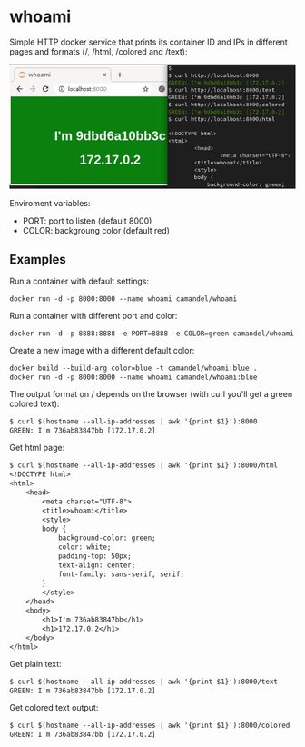 # whoami
Simple HTTP docker service that prints its container ID and IPs in different pages and formats (/, /html, /colored and /text):

<p align="center">
  <img src="assets/whoami.jpg?raw=true" alt="img" />
</p>

Enviroment variables:
* PORT: port to listen (default 8000)
* COLOR: backgroung color (default red)

## Examples
Run a container with default settings:
```
docker run -d -p 8000:8000 --name whoami camandel/whoami
```
Run a container with different port and color:
```
docker run -d -p 8888:8888 -e PORT=8888 -e COLOR=green camandel/whoami
```
Create a new image with a different default color:
```
docker build --build-arg color=blue -t camandel/whoami:blue .
docker run -d -p 8000:8000 --name whoami camandel/whoami:blue
```
The output format on / depends on the browser (with curl you'll get a green colored text):
```
$ curl $(hostname --all-ip-addresses | awk '{print $1}'):8000
GREEN: I'm 736ab83847bb [172.17.0.2]
```
Get html page:
```
$ curl $(hostname --all-ip-addresses | awk '{print $1}'):8000/html
<!DOCTYPE html>
<html>
    <head>
        <meta charset="UTF-8">
        <title>whoami</title>
        <style>
        body {
            background-color: green;
            color: white;
            padding-top: 50px;
            text-align: center;
            font-family: sans-serif, serif;
        }
        </style>
    </head>
    <body>
        <h1>I'm 736ab83847bb</h1>
        <h1>172.17.0.2</h1>
    </body>
</html>
```
Get plain text:
```
$ curl $(hostname --all-ip-addresses | awk '{print $1}'):8000/text
GREEN: I'm 736ab83847bb [172.17.0.2]
```
Get colored text output:
```
$ curl $(hostname --all-ip-addresses | awk '{print $1}'):8000/colored
GREEN: I'm 736ab83847bb [172.17.0.2]
```
